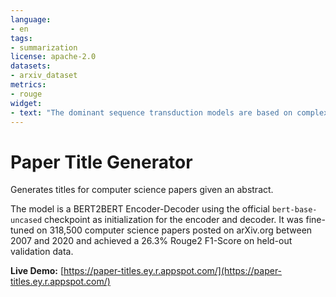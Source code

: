 ```yaml
---
language:
- en
tags:
- summarization
license: apache-2.0
datasets:
- arxiv_dataset
metrics:
- rouge
widget:
- text: "The dominant sequence transduction models are based on complex recurrent or convolutional neural networks in an encoder-decoder configuration. The best performing models also connect the encoder and decoder through an attention mechanism. We propose a new simple network architecture, the Transformer, based solely on attention mechanisms, dispensing with recurrence and convolutions entirely. Experiments on two machine translation tasks show these models to be superior in quality while being more parallelizable and requiring significantly less time to train. Our model achieves 28.4 BLEU on the WMT 2014 English-to-German translation task, improving over the existing best results, including ensembles by over 2 BLEU. On the WMT 2014 English-to-French translation task, our model establishes a new single-model state-of-the-art BLEU score of 41.8 after training for 3.5 days on eight GPUs, a small fraction of the training costs of the best models from the literature. We show that the Transformer generalizes well to other tasks by applying it successfully to English constituency parsing both with large and limited training data."
---
```


# Paper Title Generator

Generates titles for computer science papers given an abstract.

The model is a BERT2BERT Encoder-Decoder using the official `bert-base-uncased` checkpoint as initialization for the encoder and decoder.
It was fine-tuned on 318,500 computer science papers posted on arXiv.org between 2007 and 2020 and achieved a 26.3% Rouge2 F1-Score on held-out validation data.

**Live Demo:** [https://paper-titles.ey.r.appspot.com/](https://paper-titles.ey.r.appspot.com/)